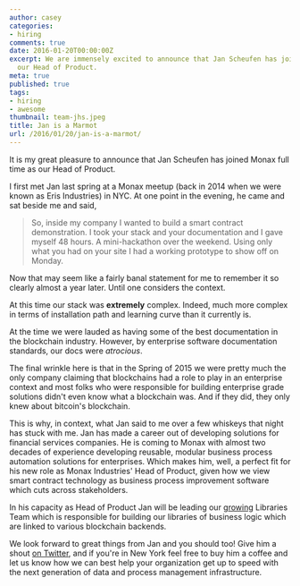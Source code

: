 ```yaml
---
author: casey
categories:
- hiring
comments: true
date: 2016-01-20T00:00:00Z
excerpt: We are immensely excited to announce that Jan Scheufen has joined Monax Industries as
  our Head of Product.
meta: true
published: true
tags:
- hiring
- awesome
thumbnail: team-jhs.jpeg
title: Jan is a Marmot
url: /2016/01/20/jan-is-a-marmot/
---
```


It is my great pleasure to announce that Jan Scheufen has joined Monax full time as our Head of Product.

I first met Jan last spring at a Monax meetup (back in 2014 when we were known as Eris Industries) in NYC. At one point in the evening, he came and sat beside me and said,

> So, inside my company I wanted to build a smart contract demonstration. I took your stack and your documentation and I gave myself 48 hours. A mini-hackathon over the weekend. Using only what you had on your site I had a working prototype to show off on Monday.

Now that may seem like a fairly banal statement for me to remember it so clearly almost a year later. Until one considers the context.

At this time our stack was **extremely** complex. Indeed, much more complex in terms of installation path and learning curve than it currently is.

At the time we were lauded as having some of the best documentation in the blockchain industry. However, by enterprise software documentation standards, our docs were *atrocious*.

The final wrinkle here is that in the Spring of 2015 we were pretty much the only company claiming that blockchains had a role to play in an enterprise context and most folks who were responsible for building enterprise grade solutions didn't even know what a blockchain was. And if they did, they only knew about bitcoin's blockchain.

This is why, in context, what Jan said to me over a few whiskeys that night has stuck with me. Jan has made a career out of developing solutions for financial services companies. He is coming to Monax with almost two decades of experience developing reusable, modular business process automation solutions for enterprises. Which makes him, well, a perfect fit for his new role as Monax Industries' Head of Product, given how we view smart contract technology as business process improvement software which cuts across stakeholders.

In his capacity as Head of Product Jan will be leading our [growing](/about/jobs/) Libraries Team which is responsible for building our libraries of business logic which are linked to various blockchain backends.

We look forward to great things from Jan and you should too! Give him a shout [on Twitter](https://twitter.com/jhscheufen), and if you're in New York feel free to buy him a coffee and let us know how we can best help your organization get up to speed with the next generation of data and process management infrastructure.
